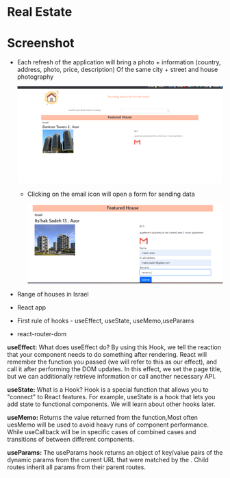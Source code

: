 # Real Estate

# Screenshot

- Each refresh of the application will bring a photo + information (country, address, photo, price, description)
  Of the same city + street and house photography

  ![App Screenshot](src/image/website.png)

  - Clicking on the email icon will open a form for sending data

    ![App Screenshot](src/image/valid.png)

- Range of houses in Israel
- React app
- First rule of hooks - useEffect, useState, useMemo,useParams
- react-router-dom

**useEffect:** What does useEffect do? By using this Hook, we tell the reaction that your component needs to do something after rendering. React will remember the function you passed (we will refer to this as our effect), and call it after performing the DOM updates. In this effect, we set the page title, but we can additionally retrieve information or call another necessary API.

**useState:** What is a Hook? Hook is a special function that allows you to "connect" to React features. For example, useState is a hook that lets you add state to functional components. We will learn about other hooks later.

**useMemo:** Returns the value returned from the function,Most often uesMemo will be used to avoid heavy runs of component performance. While useCallback will be in specific cases of combined cases and transitions of between different components.

**useParams:** The useParams hook returns an object of key/value pairs of the dynamic params from the current URL that were matched by the <Route path>. Child routes inherit all params from their parent routes.
